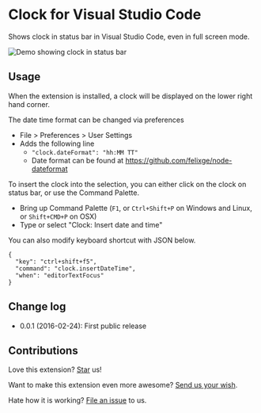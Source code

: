 # Clock for Visual Studio Code
Shows clock in status bar in Visual Studio Code, even in full screen mode.

![Demo showing clock in status bar](https://raw.githubusercontent.com/compulim/vscode-clock/master/demo.png)

## Usage
When the extension is installed, a clock will be displayed on the lower right hand corner.

The date time format can be changed via preferences
* File > Preferences > User Settings
* Adds the following line
  *	```"clock.dateFormat": "hh:MM TT"```
  * Date format can be found at https://github.com/felixge/node-dateformat

To insert the clock into the selection, you can either click on the clock on status bar, or use the Command Palette.
* Bring up Command Palette (`F1`, or `Ctrl+Shift+P` on Windows and Linux, or `Shift+CMD+P` on OSX)
* Type or select "Clock: Insert date and time"

You can also modify keyboard shortcut with JSON below.
```
{
  "key": "ctrl+shift+f5",
  "command": "clock.insertDateTime",
  "when": "editorTextFocus"
}
```

## Change log
* 0.0.1 (2016-02-24): First public release

## Contributions
Love this extension? [Star](https://github.com/compulim/vscode-clock/stargazers) us!

Want to make this extension even more awesome? [Send us your wish](https://github.com/compulim/vscode-clock/issues/new/).

Hate how it is working? [File an issue](https://github.com/compulim/vscode-clock/issues/new/) to us.
